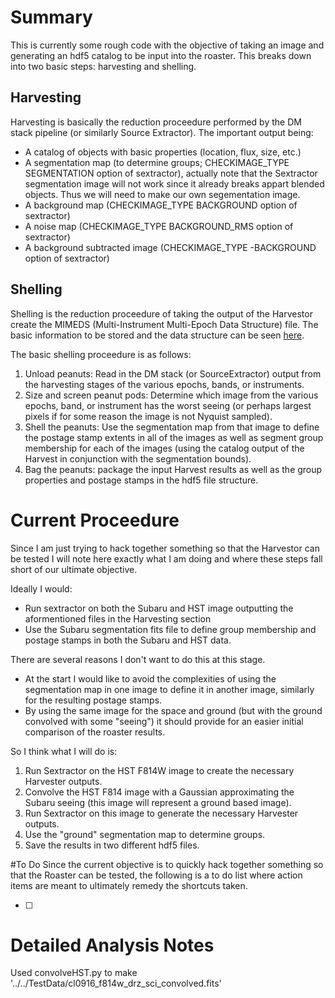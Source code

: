 # Summary
This is currently some rough code with the objective of taking an image and generating an hdf5 catalog to be input into the roaster. This breaks down into two basic steps: harvesting and shelling.

## Harvesting

Harvesting is basically the reduction proceedure performed by the DM stack pipeline (or similarly Source Extractor). The important output being:

* A catalog of objects with basic properties (location, flux, size, etc.)
* A segmentation map (to determine groups; CHECKIMAGE_TYPE SEGMENTATION option of sextractor), actually note that the Sextractor segmentation image will not work since it already breaks appart blended objects. Thus we will need to make our own segementation image.
* A background map (CHECKIMAGE_TYPE BACKGROUND option of sextractor)
* A noise map (CHECKIMAGE_TYPE BACKGROUND_RMS option of sextractor)
* A background subtracted image (CHECKIMAGE_TYPE -BACKGROUND option of sextractor)

## Shelling 

Shelling is the reduction proceedure of taking the output of the Harvestor create the MIMEDS (Multi-Instrument Multi-Epoch Data Structure) file. The basic information to be stored and the data structure can be seen [here](https://www.lucidchart.com/documents/view/3123e050-bbfc-4167-9dba-4659715d668b).

The basic shelling proceedure is as follows:

1. Unload peanuts: Read in the DM stack (or SourceExtractor) output from the harvesting stages of the various epochs, bands, or instruments. 
2. Size and screen peanut pods: Determine which image from the various epochs, band, or instrument has the worst seeing (or perhaps largest pixels if for some reason the image is not Nyquist sampled).
3. Shell the peanuts: Use the segmentation map from that image to define the postage stamp extents in all of the images as well as segment group membership for each of the images (using the catalog output of the Harvest in conjunction with the segmentation bounds).
4. Bag the peanuts: package the input Harvest results as well as the group properties and postage stamps in the hdf5 file structure.

# Current Proceedure
Since I am just trying to hack together something so that the Harvestor can be tested I will note here exactly what I am doing and where these steps fall short of our ultimate objective.

Ideally I would:

* Run sextractor on both the Subaru and HST image outputting the aformentioned files in the Harvesting section
* Use the Subaru segmentation fits file to define group membership and postage stamps in both the Subaru and HST data.

There are several reasons I don't want to do this at this stage. 

* At the start I would like to avoid the complexities of using the segmentation map in one image to define it in another image, similarly for the resulting postage stamps.
* By using the same image for the space and ground (but with the ground convolved with some "seeing") it should provide for an easier initial comparison of the roaster results.

So I think what I will do is:

1. Run Sextractor on the HST F814W image to create the necessary Harvester outputs.
2. Convolve the HST F814 image with a Gaussian approximating the Subaru seeing (this image will represent a ground based image).
3. Run Sextractor on this image to generate the necessary Harvester outputs.
4. Use the "ground" segmentation map to determine groups.
5. Save the results in two different hdf5 files.


#To Do
Since the current objective is to quickly hack together something so that the Roaster can be tested, the following is a to do list where action items are meant to ultimately remedy the shortcuts taken.

- [ ] 

# Detailed Analysis Notes
Used convolveHST.py to make '../../TestData/cl0916_f814w_drz_sci_convolved.fits'

